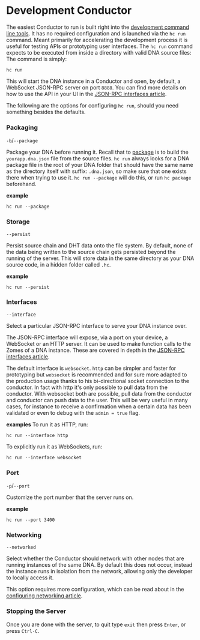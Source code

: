 # Development Conductor

The easiest Conductor to run is built right into the [development command line tools](./intro_to_command_line_tools.md). It has no required configuration and is launched via the `hc run` command. Meant primarily for accelerating the development process it is useful for testing APIs or prototyping user interfaces.  The `hc run` command expects to be executed from inside a directory with valid DNA source files: The command is simply:
```shell
hc run
```

This will start the DNA instance in a Conductor and open, by default, a WebSocket JSON-RPC server on port `8888`. You can find more details on how to use the API in your UI in the [JSON-RPC interfaces article](./json_rpc_interfaces.md).

The following are the options for configuring `hc run`, should you need something besides the defaults.

### Packaging

`-b`/`--package`

Package your DNA before running it. Recall that to [package]() is to build the `yourapp.dna.json` file from the source files. `hc run` always looks for a DNA package file in the root of your DNA folder that should have the same name as the directory itself with suffix:  `.dna.json`, so make sure that one exists there when trying to use it. `hc run --package` will do this, or run `hc package` beforehand.

**example**
```shell
hc run --package
```

### Storage

`--persist`

Persist source chain and DHT data onto the file system. By default, none of the data being written to the source chain gets persisted beyond the running of the server. This will store data in the same directory as your DNA source code, in a hidden folder called `.hc`.

**example**
```shell
hc run --persist
```

### Interfaces

`--interface`

Select a particular JSON-RPC interface to serve your DNA instance over.

The JSON-RPC interface will expose, via a port on your device, a WebSocket or an HTTP server. It can be used to make function calls to the Zomes of a DNA instance. These are covered in depth in the [JSON-RPC interfaces article](./json_rpc_interfaces.md).

The default interface is `websocket`. `http` can be simpler and faster for prototyping but `websocket` is recommended and for sure more adapted to the production usage thanks to his bi-directional socket connection to the conductor. In fact with http it's only possible to pull data from the conductor. With websocket both are possible, pull data from the conductor and conductor can push data to the user. This will be very useful in many cases, for instance to receive a confirmation when a certain data has been validated or even to debug with the `admin = true` flag.

**examples**
To run it as HTTP, run:
```shell
hc run --interface http
```

To explicitly run it as WebSockets, run:
```shell
hc run --interface websocket
```

### Port

`-p`/`--port`

Customize the port number that the server runs on.

**example**
```shell
hc run --port 3400
```

### Networking

`--networked`

Select whether the Conductor should network with other nodes that are running instances of the same DNA. By default this does not occur, instead the instance runs in isolation from the network, allowing only the developer to locally access it.

This option requires more configuration, which can be read about in the
[configuring networking article](./hc_configuring_networking.md).

### Stopping the Server
Once you are done with the server, to quit type `exit` then press `Enter`, or press `Ctrl-C`.
